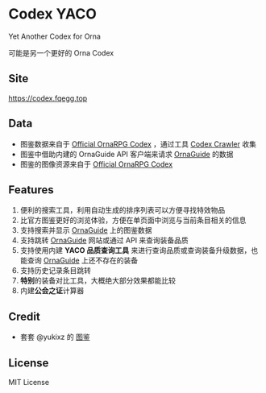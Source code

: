 # Codex YACO

Yet Another Codex for Orna

可能是另一个更好的 Orna Codex

## Site

https://codex.fqegg.top

## Data

- 图鉴数据来自于 [Official OrnaRPG Codex](https://playorna.com) ，通过工具 [Codex Crawler](https://github.com/67au/OrnaCodexCrawler) 收集
- 图鉴中借助内建的 OrnaGuide API 客户端来请求 [OrnaGuide](https://orna.guide) 的数据
- 图鉴的图像资源来自于 [Official OrnaRPG Codex](https://playorna.com)

## Features

1. 便利的搜索工具，利用自动生成的排序列表可以方便寻找特效物品
2. 比官方图鉴更好的浏览体验，方便在单页面中浏览与当前条目相关的信息
3. 支持搜索并显示 [OrnaGuide](https://orna.guide) 上的图鉴数据
4. 支持跳转 [OrnaGuide](https://orna.guide) 网站或通过 API 来查询装备品质
5. 支持使用内建 **YACO 品质查询工具** 来进行查询品质或查询装备升级数据，也能查询 [OrnaGuide](https://orna.guide) 上还不存在的装备
6. 支持历史记录条目跳转
7. **特别**的装备对比工具，大概绝大部分效果都能比较
8. 内建**公会之证**计算器

## Credit

- 套套 @yukixz 的 [图鉴](https://github.com/yukixz/orna-tools)

## License

MIT License
